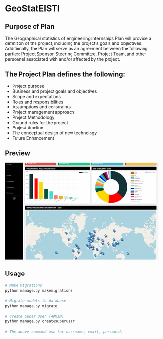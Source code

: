 # GeoStatEISTI
## Purpose of Plan
The Geographical statistics of engineering internships Plan will provide a definition of the project, including the 
project’s goals and objectives. Additionally, the Plan will serve as an agreement between the following parties: Project
Sponsor, Steering Committee, Project Team, and other personnel associated with and/or affected by the project.
## The Project Plan defines the following:

-	Project purpose
-	Business and project goals and objectives
-	Scope and expectations
-	Roles and responsibilities
-	Assumptions and constraints
-	Project management approach
-	Project Methodology
-	Ground rules for the project
-	Project timeline
-	The conceptual design of new technology
-	Future Enhancement

## Preview
![Project Preview](https://github.com/mopidevimu/GeoStatEisti/blob/master/ReadMe_pics/project.gif)

## Usage

```python
# Make Migrations
python manage.py makemigrations

# Migrate models to database
python manage.py migrate

# Create Super User (ADMIN)
python manage.py createsuperuser

# The above command ask for username, email, password.


```